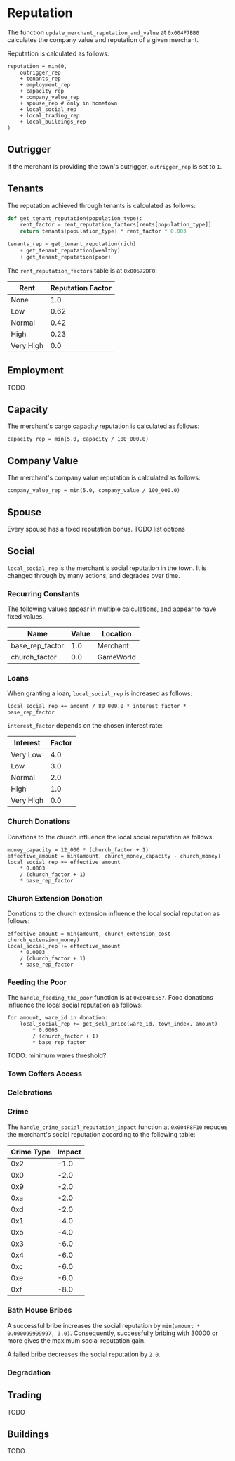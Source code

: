 # Reputation
The function `update_merchant_reputation_and_value` at `0x004F7BB0` calculates the company value and reputation of a given merchant.

Reputation is calculated as follows:
```
reputation = min(0,
    outrigger_rep
    + tenants_rep
    + employment_rep
    + capacity_rep
    + company_value_rep
    + spouse_rep # only in hometown
    + local_social_rep
    + local_trading_rep
    + local_buildings_rep
)
```

## Outrigger
If the merchant is providing the town's outrigger, `outrigger_rep` is set to `1`.

## Tenants
The reputation achieved through tenants is calculated as follows:
```python
def get_tenant_reputation(population_type):
    rent_factor = rent_reputation_factors[rents[population_type]]
    return tenants[population_type] * rent_factor * 0.003

tenants_rep = get_tenant_reputation(rich)
    + get_tenant_reputation(wealthy)
    + get_tenant_reputation(poor)
```

The `rent_reputation_factors` table is at `0x00672DF0`:

|Rent|Reputation Factor|
|-|-|
|None|1.0|
|Low|0.62|
|Normal|0.42|
|High|0.23|
|Very High|0.0|

## Employment
TODO

## Capacity
The merchant's cargo capacity reputation is calculated as follows:
```
capacity_rep = min(5.0, capacity / 100_000.0)
```

## Company Value
The merchant's company value reputation is calculated as follows:
```
company_value_rep = min(5.0, company_value / 100_000.0)
```

## Spouse
Every spouse has a fixed reputation bonus.
TODO list options

## Social
`local_social_rep` is the merchant's social reputation in the town.
It is changed through by many actions, and degrades over time.

### Recurring Constants
The following values appear in multiple calculations, and appear to have fixed values.

|Name|Value|Location|
|-|-|-|
|base_rep_factor|1.0|Merchant|
|church_factor|0.0|GameWorld|

### Loans
When granting a loan, `local_social_rep` is increased as follows:
```
local_social_rep += amount / 80_000.0 * interest_factor * base_rep_factor
```
`interest_factor` depends on the chosen interest rate:

|Interest|Factor|
|-|-|
|Very Low|4.0|
|Low|3.0|
|Normal|2.0|
|High|1.0|
|Very High|0.0|

### Church Donations
Donations to the church influence the local social reputation as follows:
```
money_capacity = 12_000 * (church_factor + 1)
effective_amount = min(amount, church_money_capacity - church_money)
local_social_rep += effective_amount
    * 0.0003
    / (church_factor + 1)
    * base_rep_factor
```

### Church Extension Donation
Donations to the church extension influence the local social reputation as follows:
```
effective_amount = min(amount, church_extension_cost - church_extension_money)
local_social_rep += effective_amount
    * 0.0003
    / (church_factor + 1)
    * base_rep_factor
```

### Feeding the Poor
The `handle_feeding_the_poor` function is at `0x004FE557`.
Food donations influence the local social reputation as follows:
```
for amount, ware_id in donation:
    local_social_rep += get_sell_price(ware_id, town_index, amount)
        * 0.0003
        / (church_factor + 1)
        * base_rep_factor
```
TODO: minimum wares threshold?

### Town Coffers Access

### Celebrations

### Crime
The `handle_crime_social_reputation_impact` function at `0x004F8F10` reduces the merchant's social reputation according to the following table:

|Crime Type|Impact|
|-|-|
|0x2|-1.0|
|0x0|-2.0|
|0x9|-2.0|
|0xa|-2.0|
|0xd|-2.0|
|0x1|-4.0|
|0xb|-4.0|
|0x3|-6.0|
|0x4|-6.0|
|0xc|-6.0|
|0xe|-6.0|
|0xf|-8.0|

### Bath House Bribes
A successful bribe increases the social reputation by `min(amount * 0.000099999997, 3.0)`.
Consequently, successfully bribing with 30000 or more gives the maximum social reputation gain.

A failed bribe decreases the social reputation by `2.0`.

### Degradation

## Trading
TODO

## Buildings
TODO
